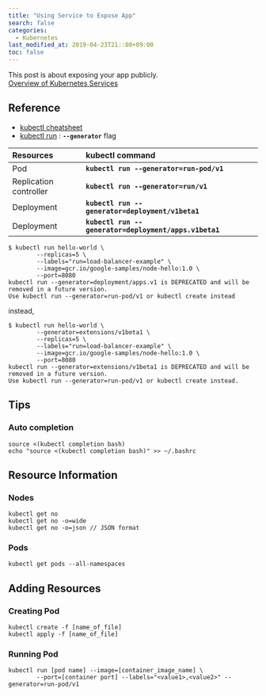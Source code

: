 ```yaml
---
title: "Using Service to Expose App"
search: false
categories:
  - Kubernetes
last_modified_at: 2019-04-23T21::00+09:00
toc: false
---
```


This post is about exposing your app publicly.  
[Overview of Kubernetes Services](https://kubernetes.io/docs/tutorials/kubernetes-basics/expose/expose-intro/)  

## Reference
* [kubectl cheatsheet](https://kubernetes.io/docs/reference/kubectl/cheatsheet/)
* [kubectl run](https://kubernetes.io/docs/reference/kubectl/conventions/#generators) : **`--generator`** flag  

|Resources|kubectl command|
|:--------|:--------------|
|Pod|**`kubectl run --generator=run-pod/v1`**|
|Replication controller|**`kubectl run --generator=run/v1`**|
|Deployment|**`kubectl run --generator=deployment/v1beta1`**|
|Deployment|**`kubectl run --generator=deployment/apps.v1beta1`**|

```console
$ kubectl run hello-world \
        --replicas=5 \
        --labels="run=load-balancer-example" \
        --image=gcr.io/google-samples/node-hello:1.0 \
        --port=8080
kubectl run --generator=deployment/apps.v1 is DEPRECATED and will be removed in a future version.
Use kubectl run --generator=run-pod/v1 or kubectl create instead
```
instead,
```console
$ kubectl run hello-world \
        --generator=extensions/v1beta1 \
        --replicas=5 \
        --labels="run=load-balancer-example" \
        --image=gcr.io/google-samples/node-hello:1.0 \
        --port=8080
kubectl run --generator=extensions/v1beta1 is DEPRECATED and will be removed in a future version. 
Use kubectl run --generator=run-pod/v1 or kubectl create instead.
```
## Tips
### Auto completion
```console
source <(kubectl completion bash)
echo "source <(kubectl completion bash)" >> ~/.bashrc
```
## Resource Information
### Nodes
```console
kubectl get no
kubectl get no -o=wide
kubectl get no -o=json // JSON format
```
### Pods
```console
kubectl get pods --all-namespaces
```
## Adding Resources
### Creating Pod
```console
kubectl create -f [name_of_file]
kubectl apply -f [name_of_file]
```
### Running Pod
```console
kubectl run [pod name] --image=[container_image_name] \
        --port=[container port] --labels="<value1>,<value2>" --generator=run-pod/v1
```
